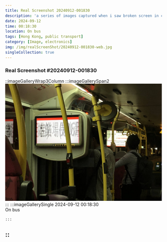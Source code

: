 ```yaml
---
title: Real Screenshot 20240912-001830
description: 'a series of images captured when i saw broken screen in city'
date: 2024-09-12
time: 00:18:30  
location: On bus
tags: [Hong Kong, public transport]
category: [Image, electronics]
img: /img/realScreenShot/20240912-001830-web.jpg
singleCollection: true
---
```


### Real Screenshot #20240912-001830

::imageGalleryWrap3Column
    :::imageGallerySpan2
     <!-- ![Alttext](/img/realScreenShot/20240912-001830-web.jpg) -->
     ![alt text](/img/realScreenShot/20240912-001830-web.jpg)
    :::
    :::imageGallerySingle
    2024-09-12     00:18:30  
    On bus
   

    
    :::
::
---